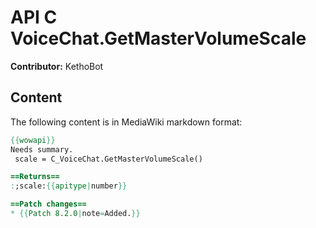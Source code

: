 # API C VoiceChat.GetMasterVolumeScale

**Contributor:** KethoBot

## Content

The following content is in MediaWiki markdown format:

```mediawiki
{{wowapi}}
Needs summary.
 scale = C_VoiceChat.GetMasterVolumeScale()

==Returns==
:;scale:{{apitype|number}}

==Patch changes==
* {{Patch 8.2.0|note=Added.}}
```